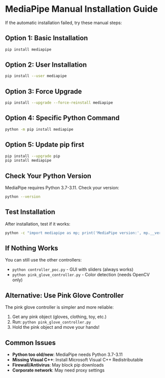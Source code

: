 # MediaPipe Manual Installation Guide

If the automatic installation failed, try these manual steps:

## Option 1: Basic Installation

```bash
pip install mediapipe
```

## Option 2: User Installation

```bash
pip install --user mediapipe
```

## Option 3: Force Upgrade

```bash
pip install --upgrade --force-reinstall mediapipe
```

## Option 4: Specific Python Command

```bash
python -m pip install mediapipe
```

## Option 5: Update pip first

```bash
pip install --upgrade pip
pip install mediapipe
```

## Check Your Python Version

MediaPipe requires Python 3.7-3.11. Check your version:

```bash
python --version
```

## Test Installation

After installation, test if it works:

```bash
python -c "import mediapipe as mp; print('MediaPipe version:', mp.__version__); print('✅ Working!')"
```

## If Nothing Works

You can still use the other controllers:

- `python controller_poc.py` - GUI with sliders (always works)
- `python pink_glove_controller.py` - Color detection (needs OpenCV only)

## Alternative: Use Pink Glove Controller

The pink glove controller is simpler and more reliable:

1. Get any pink object (gloves, clothing, toy, etc.)
2. Run: `python pink_glove_controller.py`
3. Hold the pink object and move your hands!

## Common Issues

- **Python too old/new**: MediaPipe needs Python 3.7-3.11
- **Missing Visual C++**: Install Microsoft Visual C++ Redistributable
- **Firewall/Antivirus**: May block pip downloads
- **Corporate network**: May need proxy settings
